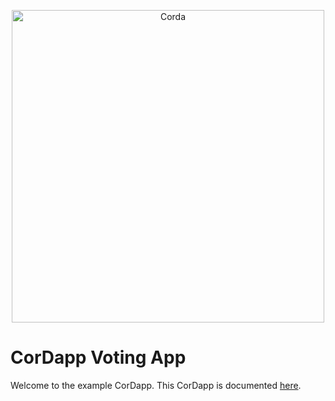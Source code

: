 <p align="center">
  <img src="https://www.corda.net/wp-content/uploads/2016/11/fg005_corda_b.png" alt="Corda" width="500">
</p>

# CorDapp Voting App

Welcome to the example CorDapp. This CorDapp is documented [here](http://docs.corda.net/tutorial-cordapp.html).

